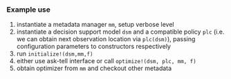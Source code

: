 ### Example use

1. instantiate a metadata manager `mm`, setup verbose level
2. instantiate a decision support model `dsm` and a compatible policy `plc` (i.e. we can obtain next observation location via `plc(dsm)`), passing configuration parameters to constructors respectively
3. run `initialize!(dsm,mm,f)`
4. either use ask-tell interface or call `optimize!(dsm, plc, mm, f)`
5. obtain optimizer from `mm` and checkout other metadata
